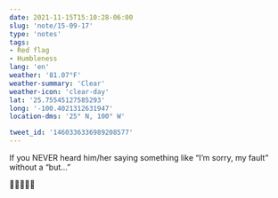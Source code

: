 ```yaml
---
date: 2021-11-15T15:10:28-06:00
slug: 'note/15-09-17'
type: 'notes'
tags:
- Red flag
- Humbleness
lang: 'en'
weather: '81.07°F'
weather-summary: 'Clear'
weather-icon: 'clear-day'
lat: '25.75545127585293'
long: '-100.4021312631947'
location-dms: '25° N, 100° W'

tweet_id: '1460336336989208577'
---
```

If you NEVER heard him/her saying something like “I’m sorry, my fault” without a “but…”

🚩🚩🚩🚩🚩